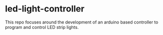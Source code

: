 # led-light-controller
This repo focuses around the development of an arduino based controller to program and control LED strip lights.
